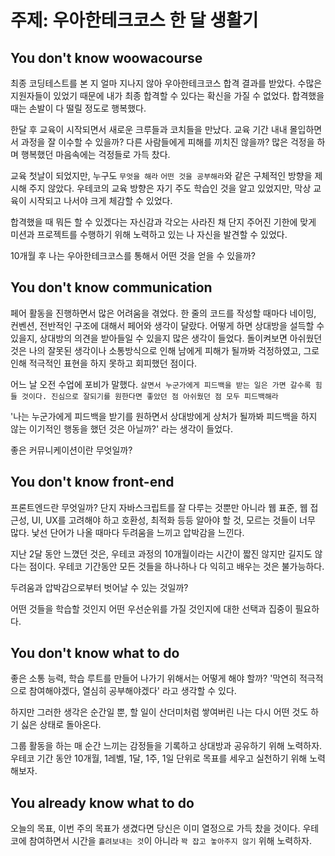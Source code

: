 # 주제: 우아한테크코스 한 달 생활기

## You don't know woowacourse

최종 코딩테스트를 본 지 얼마 지나지 않아 우아한테크코스 합격 결과를 받았다. 수많은 지원자들이 있었기 때문에 내가 최종 합격할 수 있다는 확신을 가질 수 없었다. 합격했을때는 손발이 다 떨릴 정도로 행복했다.

한달 후 교육이 시작되면서 새로운 크루들과 코치들을 만났다.
교육 기간 내내 몰입하면서 과정을 잘 이수할 수 있을까? 다른 사람들에게 피해를 끼치진 않을까? 많은 걱정을 하며 행복했던 마음속에는 걱정들로 가득 찼다.

교육 첫날이 되었지만, 누구도 `무엇을 해라` `어떤 것을 공부해라`와 같은 구체적인 방향을 제시해 주지 않았다. 우테코의 교육 방향은 자기 주도 학습인 것을 알고 있었지만, 막상 교육이 시작되고 나서야 크게 체감할 수 있었다.

합격했을 때 뭐든 할 수 있겠다는 자신감과 각오는 사라진 채 단지 주어진 기한에 맞게 미션과 프로젝트를 수행하기 위해 노력하고 있는 나 자신을 발견할 수 있었다. 

10개월 후 나는 우아한테크코스를 통해서 어떤 것을 얻을 수 있을까? 

## You don't know communication

페어 활동을 진행하면서 많은 어려움을 겪었다.
한 줄의 코드를 작성할 때마다 네이밍, 컨벤션, 전반적인 구조에 대해서 페어와 생각이 달랐다. 
어떻게 하면 상대방을 설득할 수 있을지, 상대방의 의견을 받아들일 수 있을지 많은 생각이 들었다.
돌이켜보면 아쉬웠던 것은 나의 잘못된 생각이나 소통방식으로 인해 남에게 피해가 될까봐 걱정하였고, 그로 인해 적극적인 표현을 하지 못하고 회피했던 점이다.

어느 날 오전 수업에 포비가 말했다.
`살면서 누군가에게 피드백을 받는 일은 가면 갈수록 힘들 것이다.
진심으로 잘되기를 원한다면 좋았던 점 아쉬웠던 점 모두 피드백해라` 

'나는 누군가에게 피드백을 받기를 원하면서 상대방에게 상처가 될까봐 피드백을 하지 않는 이기적인 행동을 했던 것은 아닐까?' 라는 생각이 들었다.

좋은 커뮤니케이션이란 무엇일까?

## You don't know front-end

프론트엔드란 무엇일까? 단지 자바스크립트를 잘 다루는 것뿐만 아니라 웹 표준, 웹 접근성, UI, UX를 고려해야 하고 호환성, 최적화 등등 알아야 할 것, 모르는 것들이 너무 많다.
낯선 단어가 나올 때마다 두려움을 느끼고 압박감을 느낀다.

지난 2달 동안 느꼈던 것은, 우테코 과정의 10개월이라는 시간이 짧진 않지만 길지도 않다는 점이다.
우테코 기간동안 모든 것들을 하나하나 다 익히고 배우는 것은 불가능하다.

두려움과 압박감으로부터 벗어날 수 있는 것일까? 

어떤 것들을 학습할 것인지 어떤 우선순위를 가질 것인지에 대한 선택과 집중이 필요하다.

## You don't know what to do

좋은 소통 능력, 학습 루트를 만들어 나가기 위해서는 어떻게 해야 할까?
'막연히 적극적으로 참여해야겠다, 열심히 공부해야겠다' 라고 생각할 수 있다.

하지만 그러한 생각은 순간일 뿐, 할 일이 산더미처럼 쌓여버린 나는 다시 어떤 것도 하기 싫은 상태로 돌아온다.

그룹 활동을 하는 매 순간 느끼는 감정들을 기록하고 상대방과 공유하기 위해 노력하자.
우테코 기간 동안 10개월, 1레벨, 1달, 1주, 1일 단위로 목표를 세우고 실천하기 위해 노력해보자.

## You already know what to do

오늘의 목표, 이번 주의 목표가 생겼다면 당신은 이미 열정으로 가득 찼을 것이다.
우테코에 참여하면서 시간을 `흘려보내는 것`이 아니라 `꽉 잡고 놓아주지 않기` 위해 노력하자.
